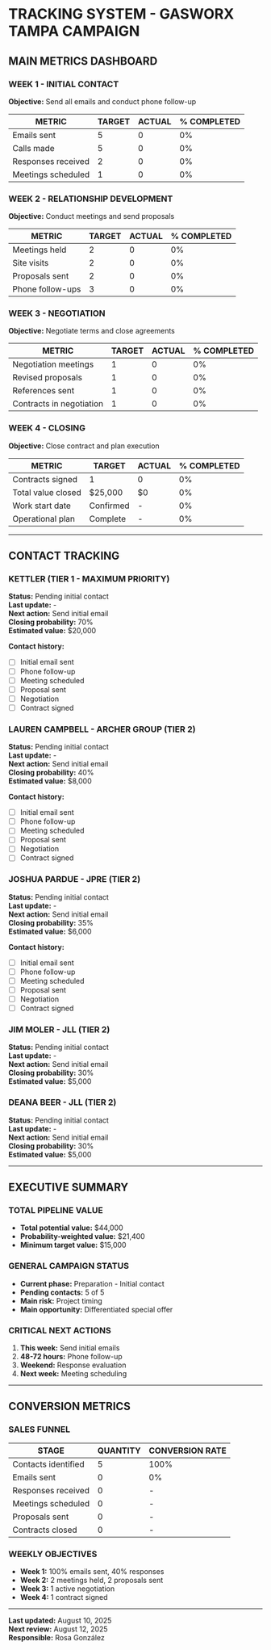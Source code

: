 # TRACKING SYSTEM - GASWORX TAMPA CAMPAIGN

## MAIN METRICS DASHBOARD

### WEEK 1 - INITIAL CONTACT
**Objective:** Send all emails and conduct phone follow-up

| METRIC | TARGET | ACTUAL | % COMPLETED |
|---------|--------|--------|-------------|
| Emails sent | 5 | 0 | 0% |
| Calls made | 5 | 0 | 0% |
| Responses received | 2 | 0 | 0% |
| Meetings scheduled | 1 | 0 | 0% |

### WEEK 2 - RELATIONSHIP DEVELOPMENT
**Objective:** Conduct meetings and send proposals

| METRIC | TARGET | ACTUAL | % COMPLETED |
|---------|--------|--------|-------------|
| Meetings held | 2 | 0 | 0% |
| Site visits | 2 | 0 | 0% |
| Proposals sent | 2 | 0 | 0% |
| Phone follow-ups | 3 | 0 | 0% |

### WEEK 3 - NEGOTIATION
**Objective:** Negotiate terms and close agreements

| METRIC | TARGET | ACTUAL | % COMPLETED |
|---------|--------|--------|-------------|
| Negotiation meetings | 1 | 0 | 0% |
| Revised proposals | 1 | 0 | 0% |
| References sent | 1 | 0 | 0% |
| Contracts in negotiation | 1 | 0 | 0% |

### WEEK 4 - CLOSING
**Objective:** Close contract and plan execution

| METRIC | TARGET | ACTUAL | % COMPLETED |
|---------|--------|--------|-------------|
| Contracts signed | 1 | 0 | 0% |
| Total value closed | $25,000 | $0 | 0% |
| Work start date | Confirmed | - | 0% |
| Operational plan | Complete | - | 0% |

---

## CONTACT TRACKING

### KETTLER (TIER 1 - MAXIMUM PRIORITY)
**Status:** Pending initial contact  
**Last update:** -  
**Next action:** Send initial email  
**Closing probability:** 70%  
**Estimated value:** $20,000  

**Contact history:**
- [ ] Initial email sent
- [ ] Phone follow-up
- [ ] Meeting scheduled
- [ ] Proposal sent
- [ ] Negotiation
- [ ] Contract signed

### LAUREN CAMPBELL - ARCHER GROUP (TIER 2)
**Status:** Pending initial contact  
**Last update:** -  
**Next action:** Send initial email  
**Closing probability:** 40%  
**Estimated value:** $8,000  

**Contact history:**
- [ ] Initial email sent
- [ ] Phone follow-up
- [ ] Meeting scheduled
- [ ] Proposal sent
- [ ] Negotiation
- [ ] Contract signed

### JOSHUA PARDUE - JPRE (TIER 2)
**Status:** Pending initial contact  
**Last update:** -  
**Next action:** Send initial email  
**Closing probability:** 35%  
**Estimated value:** $6,000  

**Contact history:**
- [ ] Initial email sent
- [ ] Phone follow-up
- [ ] Meeting scheduled
- [ ] Proposal sent
- [ ] Negotiation
- [ ] Contract signed

### JIM MOLER - JLL (TIER 2)
**Status:** Pending initial contact  
**Last update:** -  
**Next action:** Send initial email  
**Closing probability:** 30%  
**Estimated value:** $5,000  

### DEANA BEER - JLL (TIER 2)
**Status:** Pending initial contact  
**Last update:** -  
**Next action:** Send initial email  
**Closing probability:** 30%  
**Estimated value:** $5,000  

---

## EXECUTIVE SUMMARY

### TOTAL PIPELINE VALUE
- **Total potential value:** $44,000
- **Probability-weighted value:** $21,400
- **Minimum target value:** $15,000

### GENERAL CAMPAIGN STATUS
- **Current phase:** Preparation - Initial contact
- **Pending contacts:** 5 of 5
- **Main risk:** Project timing
- **Main opportunity:** Differentiated special offer

### CRITICAL NEXT ACTIONS
1. **This week:** Send initial emails
2. **48-72 hours:** Phone follow-up
3. **Weekend:** Response evaluation
4. **Next week:** Meeting scheduling

---

## CONVERSION METRICS

### SALES FUNNEL
| STAGE | QUANTITY | CONVERSION RATE |
|-------|----------|-----------------|
| Contacts identified | 5 | 100% |
| Emails sent | 0 | 0% |
| Responses received | 0 | - |
| Meetings scheduled | 0 | - |
| Proposals sent | 0 | - |
| Contracts closed | 0 | - |

### WEEKLY OBJECTIVES
- **Week 1:** 100% emails sent, 40% responses
- **Week 2:** 2 meetings held, 2 proposals sent
- **Week 3:** 1 active negotiation
- **Week 4:** 1 contract signed

---

**Last updated:** August 10, 2025  
**Next review:** August 12, 2025  
**Responsible:** Rosa González